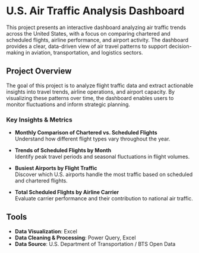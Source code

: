 # U.S. Air Traffic Analysis Dashboard

This project presents an interactive dashboard analyzing air traffic trends across the United States, with a focus on comparing chartered and scheduled flights, airline performance, and airport activity. The dashboard provides a clear, data-driven view of air travel patterns to support decision-making in aviation, transportation, and logistics sectors.

## Project Overview

The goal of this project is to analyze flight traffic data and extract actionable insights into travel trends, airline operations, and airport capacity. By visualizing these patterns over time, the dashboard enables users to monitor fluctuations and inform strategic planning.

### Key Insights & Metrics

- **Monthly Comparison of Chartered vs. Scheduled Flights**  
  Understand how different flight types vary throughout the year.
  
- **Trends of Scheduled Flights by Month**  
  Identify peak travel periods and seasonal fluctuations in flight volumes.

- **Busiest Airports by Flight Traffic**  
  Discover which U.S. airports handle the most traffic based on scheduled and chartered flights.

- **Total Scheduled Flights by Airline Carrier**  
  Evaluate carrier performance and their contribution to national air traffic.

## Tools

- **Data Visualization**: Excel
- **Data Cleaning & Processing**: Power Query, Excel
- **Data Source**: U.S. Department of Transportation / BTS Open Data
